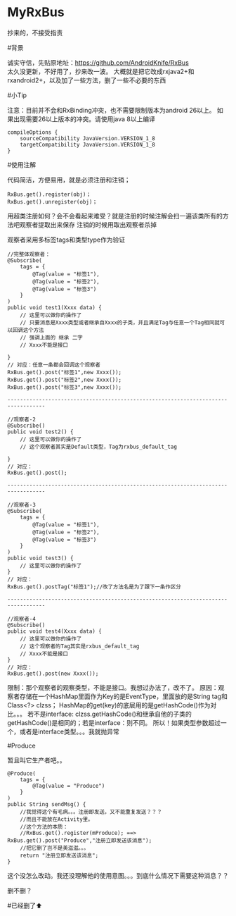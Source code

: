 # MyRxBus
抄来的，不接受指责

#背景

诚实守信，先贴原地址：https://github.com/AndroidKnife/RxBus   
太久没更新，不好用了，抄来改一波。
大概就是把它改成rxjava2+和rxandroid2+，以及加了一些方法，删了一些不必要的东西

#小Tip 

注意：目前并不会和RxBinding冲突，也不需要限制版本为android 26以上。
如果出现需要26以上版本的冲突。请使用java 8以上编译

    compileOptions {
        sourceCompatibility JavaVersion.VERSION_1_8
        targetCompatibility JavaVersion.VERSION_1_8
    }

#使用注解

代码简洁，方便易用，就是必须注册和注销；

    RxBus.get().register(obj)；
    RxBus.get().unregister(obj)；

用超类注册如何？会不会看起来难受？就是注册的时候注解会扫一遍该类所有的方法吧观察者提取出来保存
注销的时候用取出观察者杀掉


观察者采用多标签tags和类型type作为验证

    //完整体观察者：
    @Subscribe(
        tags = {
            @Tag(value = "标签1"),
            @Tag(value = "标签2"),
            @Tag(value = "标签3")
        }
    )
    public void test1(Xxxx data) {
        // 这里可以做你的操作了
        // 只要消息是Xxxx类型或者继承自Xxxx的子类，并且满足Tag与任意一个Tag相同就可以回调这个方法
        // 强调上面的 继承 二字
        // Xxxx不能是接口
        
    }
    // 对应：任意一条都会回调这个观察者
    RxBus.get().post("标签1",new Xxxx());
    RxBus.get().post("标签2",new Xxxx());
    RxBus.get().post("标签3",new Xxxx());
    
    ----------------------------------------------------------------------------------
    
    //观察者-2
    @Subscribe()
    public void test2() {
        // 这里可以做你的操作了
        // 这个观察者其实是Default类型，Tag为rxbus_default_tag
        
    }
    // 对应：
    RxBus.get().post();
    
    ----------------------------------------------------------------------------------
    
    //观察者-3
    @Subscribe(
        tags = {
            @Tag(value = "标签1"),
            @Tag(value = "标签2"),
            @Tag(value = "标签3")
        }
    )
    public void test3() {
        // 这里可以做你的操作了
    }
    // 对应：
    RxBus.get().postTag("标签1");//改了方法名是为了跟下一条作区分
    
    ----------------------------------------------------------------------------------
    
    //观察者-4
    @Subscribe()
    public void test4(Xxxx data) {
        // 这里可以做你的操作了
        // 这个观察者的Tag其实是rxbus_default_tag
        // Xxxx不能是接口
    }
    // 对应：
    RxBus.get().post(new Xxxx());
    
限制：那个观察者的观察类型，不能是接口。我想过办法了，改不了。
原因：观察者存储在一个HashMap里面作为Key的是EventType，里面放的是String tag和Class<?> clzss；
HashMap的get(key)的底层用的是getHashCode()作为对比。。。
若不是interface: clzss.getHashCode()和继承自他的子类的getHashCode()是相同的；若是interface：则不同。
所以！如果类型参数超过一个，或者是interface类型。。。我就抛异常


#Produce 

暂且叫它生产者吧。。

    @Produce(
        tags = {
            @Tag(value = "Produce")
        }
    )
    public String sendMsg() {
        //我觉得这个有毛病。。。注册即发送，又不能重复发送？？？
        //而且不能放在Activity里。
        //这个方法的本质：
        //RxBus.get().register(mProduce); ==> RxBus.get().post("Produce","注册立即发送该消息");
        //把它删了岂不是美滋滋。。。
        return "注册立即发送该消息";
    }

这个没怎么改动。我还没理解他的使用意图。。。到底什么情况下需要这种消息？？

删不删？

#已经删了⬆️





















